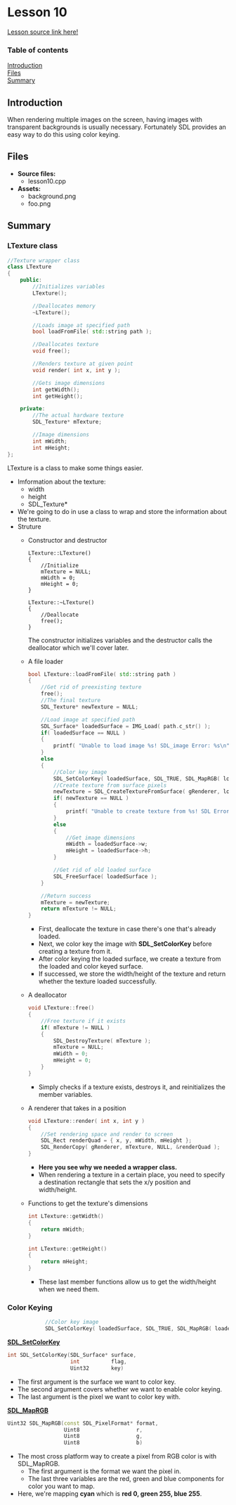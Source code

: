 # Lesson 10
[Lesson source link here!](https://lazyfoo.net/tutorials/SDL/10_color_keying/index.php)

### Table of contents
  [Introduction](#introduction)  
  [Files](#files)  
  [Summary](#summary) 
  
## Introduction
When rendering multiple images on the screen, having images with transparent backgrounds is usually necessary. 
Fortunately SDL provides an easy way to do this using color keying. 

## Files
- **Source files:**
  - lesson10.cpp
- **Assets:**
  - background.png
  - foo.png

## Summary
### LTexture class
```C++
//Texture wrapper class
class LTexture
{
    public:
        //Initializes variables
        LTexture();

        //Deallocates memory
        ~LTexture();

        //Loads image at specified path
        bool loadFromFile( std::string path );

        //Deallocates texture
        void free();

        //Renders texture at given point
        void render( int x, int y );

        //Gets image dimensions
        int getWidth();
        int getHeight();

    private:
        //The actual hardware texture
        SDL_Texture* mTexture;

        //Image dimensions
        int mWidth;
        int mHeight;
};
```
LTexture is a class to make some things easier.
- Imformation about the texture:
  - width
  - height
  - SDL_Texture*
- We're going to do in use a class to wrap and store the information about the texture.
- Struture
  - Constructor and destructor
    ```C+
    LTexture::LTexture()
    {
        //Initialize
        mTexture = NULL;
        mWidth = 0;
        mHeight = 0;
    }

    LTexture::~LTexture()
    {
        //Deallocate
        free();
    }
    ```
    The constructor initializes variables and the destructor calls the deallocator which we'll cover later.
    
  - A file loader
    ```C++
    bool LTexture::loadFromFile( std::string path )
    {
        //Get rid of preexisting texture
        free();
        //The final texture
        SDL_Texture* newTexture = NULL;

        //Load image at specified path
        SDL_Surface* loadedSurface = IMG_Load( path.c_str() );
        if( loadedSurface == NULL )
        {
            printf( "Unable to load image %s! SDL_image Error: %s\n", path.c_str(), IMG_GetError() );
        }
        else
        {
            //Color key image
            SDL_SetColorKey( loadedSurface, SDL_TRUE, SDL_MapRGB( loadedSurface->format, 0, 0xFF, 0xFF ) );
            //Create texture from surface pixels
            newTexture = SDL_CreateTextureFromSurface( gRenderer, loadedSurface );
            if( newTexture == NULL )
            {
                printf( "Unable to create texture from %s! SDL Error: %s\n", path.c_str(), SDL_GetError() );
            }
            else
            {
                //Get image dimensions
                mWidth = loadedSurface->w;
                mHeight = loadedSurface->h;
            }

            //Get rid of old loaded surface
            SDL_FreeSurface( loadedSurface );
        }

        //Return success
        mTexture = newTexture;
        return mTexture != NULL;
    }
    ```
    - First, deallocate the texture in case there's one that's already loaded.
    - Next, we color key the image with **SDL_SetColorKey** before creating a texture from it.
    - After color keying the loaded surface, we create a texture from the loaded and color keyed surface.
    - If successed, we store the width/height of the texture and return whether the texture loaded successfully.
    
  - A deallocator
    ```C++
    void LTexture::free()
    {
        //Free texture if it exists
        if( mTexture != NULL )
        {
            SDL_DestroyTexture( mTexture );
            mTexture = NULL;
            mWidth = 0;
            mHeight = 0;
        }
    }
    ```
    - Simply checks if a texture exists, destroys it, and reinitializes the member variables.
    
  - A renderer that takes in a position
    ```C++
    void LTexture::render( int x, int y )
    {
        //Set rendering space and render to screen
        SDL_Rect renderQuad = { x, y, mWidth, mHeight };
        SDL_RenderCopy( gRenderer, mTexture, NULL, &renderQuad );
    }
    ```
    - **Here you see why we needed a wrapper class.**
    - When rendering a texture in a certain place, you need to specify a destination rectangle that sets the x/y position and width/height.
    
  - Functions to get the texture's dimensions
    ```C++
    int LTexture::getWidth()
    {
        return mWidth;
    }

    int LTexture::getHeight()
    {
        return mHeight;
    }
    ```
    - These last member functions allow us to get the width/height when we need them.

### Color Keying
```C++
            //Color key image
            SDL_SetColorKey( loadedSurface, SDL_TRUE, SDL_MapRGB( loadedSurface->format, 0, 0xFF, 0xFF ) );
```

**[SDL_SetColorKey](http://wiki.libsdl.org/SDL_SetColorKey)**
  ```C++
  int SDL_SetColorKey(SDL_Surface* surface,
                      int          flag,
                      Uint32       key)
  ```
  - The first argument is the surface we want to color key.
  - The second argument covers whether we want to enable color keying.
  - The last argument is the pixel we want to color key with.

**[SDL_MapRGB](http://wiki.libsdl.org/SDL_MapRGB)**
```C++
Uint32 SDL_MapRGB(const SDL_PixelFormat* format,
                  Uint8                  r, 
                  Uint8                  g, 
                  Uint8                  b)
```
- The most cross platform way to create a pixel from RGB color is with SDL_MapRGB.
  - The first argument is the format we want the pixel in.
  - The last three variables are the red, green and blue components for color you want to map.
- Here, we're mapping **cyan** which is **red 0, green 255, blue 255**.
